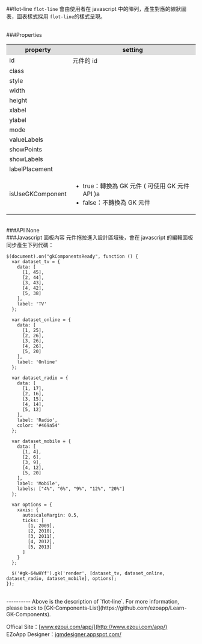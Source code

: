##flot-line
`flot-line` 會由使用者在 javascript 中的陣列，產生對應的線狀圖表，圖表樣式採用 `flot-line`的樣式呈現。

<br/>
###Properties
<table>

<tr>
<th style="background:#ddd;">property</th>
<th style="background:#ddd;">setting</th>
</tr>

<tr>
<td>id</td>
<td>元件的 id</td>
</tr>

<tr>
<td>class</td>
<td></td>
</tr>

<tr>
<td>style</td>
<td></td>
</tr>

<tr>
<td>width</td>
<td></td>
</tr>

<tr>
<td>height</td>
<td></td>
</tr>

<tr>
<td>xlabel</td>
<td></td>
</tr>

<tr>
<td>ylabel</td>
<td></td>
</tr>

<tr>
<td>mode</td>
<td></td>
</tr>

<tr>
<td>valueLabels</td>
<td></td>
</tr>

<tr>
<td>showPoints</td>
<td></td>
</tr>

<tr>
<td>showLabels</td>
<td></td>
</tr>

<tr>
<td>labelPlacement</td>
<td></td>
</tr>

<tr>
<td>isUseGKComponent</td>
<td><ul>
<li>true：轉換為 GK 元件 ( 可使用 GK 元件 API )a</li>
<li>false：不轉換為 GK 元件</li>
</ul></td>
</tr>

</table>

<br/>
###API
None


<br/>
###Javascript 面板內容
元件拖拉進入設計區域後，會在 javascript 的編輯面板同步產生下列代碼：  

	$(document).on("gkComponentsReady", function () {
	  var dataset_tv = {
	    data: [
	      [1, 45],
	      [2, 44],
	      [3, 43],
	      [4, 42],
	      [5, 38]
	    ],
	    label: 'TV'
	  };
	
	  var dataset_online = {
	    data: [
	      [1, 25],
	      [2, 26],
	      [3, 26],
	      [4, 26],
	      [5, 20]
	    ],
	    label: 'Online'
	  };
	
	  var dataset_radio = {
	    data: [
	      [1, 17],
	      [2, 16],
	      [3, 15],
	      [4, 14],
	      [5, 12]
	    ],
	    label: 'Radio',
	    color: '#469a54'
	  };
	
	  var dataset_mobile = {
	    data: [
	      [1, 4],
	      [2, 6],
	      [3, 9],
	      [4, 12],
	      [5, 20]
	    ],
	    label: 'Mobile',
	    labels: ["4%", "6%", "9%", "12%", "20%"]
	  };
	
	  var options = {
	    xaxis: {
	      autoscaleMargin: 0.5,
	      ticks: [
	        [1, 2009],
	        [2, 2010],
	        [3, 2011],
	        [4, 2012],
	        [5, 2013]
	      ]
	    }
	  };
	
	  $('#gk-64wHYf').gk('render', [dataset_tv, dataset_online, dataset_radio, dataset_mobile], options);
	});


<br/>
----------
Above is the description of `flot-line`. For more information, please back to [GK-Components-List](https://github.com/ezoapp/Learn-GK-Components).

Offical Site：[www.ezoui.com/app/](http://www.ezoui.com/app/)  
EZoApp Designer：[jqmdesigner.appspot.com/](http://jqmdesigner.appspot.com/)





